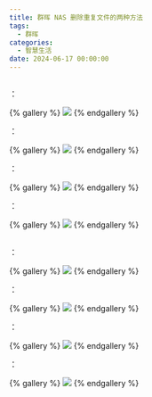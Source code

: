 ```yaml
---
title: 群晖 NAS 删除重复文件的两种方法
tags:
  - 群晖
categories:
  - 智慧生活
date: 2024-06-17 00:00:00
---
```


> 

<!-- more -->

## 

：

{% gallery %}
![](https://cdn.dusays.com/2024/06/718-1.jpg)
{% endgallery %}

：

{% gallery %}
![](https://cdn.dusays.com/2024/06/718-2.jpg)
{% endgallery %}

：

{% gallery %}
![](https://cdn.dusays.com/2024/06/718-3.jpg)
{% endgallery %}

：

{% gallery %}
![](https://cdn.dusays.com/2024/06/718-4.jpg)
{% endgallery %}

## 

：

{% gallery %}
![](https://cdn.dusays.com/2024/06/718-5.jpg)
{% endgallery %}

：

{% gallery %}
![](https://cdn.dusays.com/2024/06/718-6.jpg)
{% endgallery %}

：

{% gallery %}
![](https://cdn.dusays.com/2024/06/718-7.jpg)
{% endgallery %}

：

{% gallery %}
![](https://cdn.dusays.com/2024/06/718-8.jpg)
{% endgallery %}